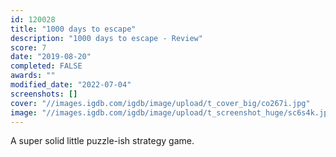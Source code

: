 ```yaml
---
id: 120028
title: "1000 days to escape"
description: "1000 days to escape - Review"
score: 7
date: "2019-08-20"
completed: FALSE
awards: ""
modified_date: "2022-07-04"
screenshots: []
cover: "//images.igdb.com/igdb/image/upload/t_cover_big/co267i.jpg"
image: "//images.igdb.com/igdb/image/upload/t_screenshot_huge/sc6s4k.jpg"
---
```

A super solid little puzzle-ish strategy game.